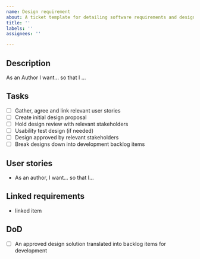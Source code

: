```yaml
---
name: Design requirement
about: A ticket template for detailing software requirements and design tasks
title: ''
labels: ''
assignees: ''

---
```


## Description
As an Author I want... so that I ...

## Tasks
- [ ] Gather, agree and link relevant user stories
- [ ] Create initial design proposal
- [ ] Hold design review with relevant stakeholders
- [ ] Usability test design (if needed)
- [ ] Design approved by relevant stakeholders
- [ ] Break designs down into development backlog items

## User stories
- As an author, I want... so that I...

## Linked requirements
- linked item

## DoD
- [ ] An approved design solution translated into backlog items for development
